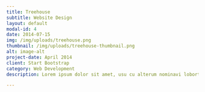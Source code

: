 ```yaml
---
title: Treehouse
subtitle: Website Design
layout: default
modal-id: 4
date: 2014-07-15
img: /img/uploads/treehouse.png
thumbnail: /img/uploads/treehouse-thumbnail.png
alt: image-alt
project-date: April 2014
client: Start Bootstrap
category: Web Development
description: Lorem ipsum dolor sit amet, usu cu alterum nominavi lobortis. At duo novum diceret. Tantas apeirian vix et, usu sanctus postulant inciderint ut, populo diceret necessitatibus in vim. Cu eum dicam feugiat noluisse.

---
```

